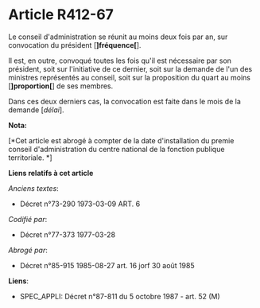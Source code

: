 # Article R412-67

Le conseil d'administration se réunit au moins deux fois par an, sur convocation du président [**]fréquence[**].

Il est, en outre, convoqué toutes les fois qu'il est nécessaire par son président, soit sur l'initiative de ce dernier, soit
sur la demande de l'un des ministres représentés au conseil, soit sur la proposition du quart au moins [**]proportion[**] de
ses membres.

Dans ces deux derniers cas, la convocation est faite dans le mois de la demande [*délai*].

**Nota:**

[*Cet article est abrogé à compter de la date d'installation du premie conseil d'administration du centre national de la
fonction publique territoriale. *]

**Liens relatifs à cet article**

_Anciens textes_:

  - Décret n°73-290 1973-03-09 ART. 6

_Codifié par_:

  - Décret n°77-373 1977-03-28

_Abrogé par_:

  - Décret n°85-915 1985-08-27 art. 16 jorf 30 août 1985

**Liens**:

  - SPEC_APPLI: Décret n°87-811 du 5 octobre 1987 - art. 52 (M)
